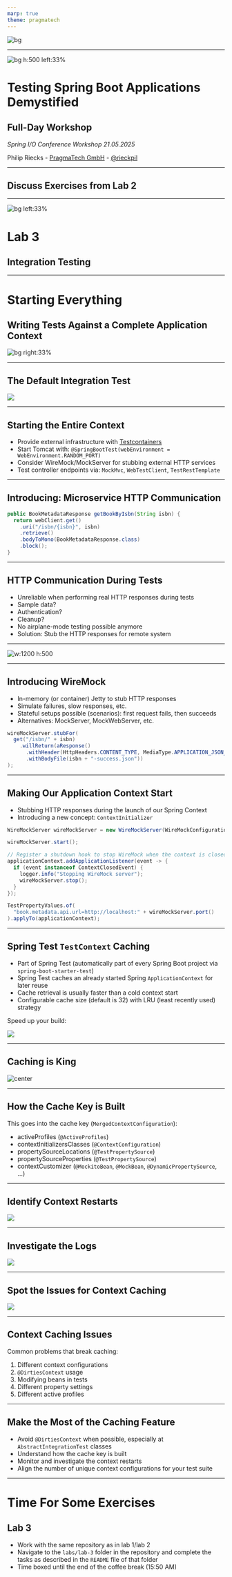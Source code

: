 ```yaml
---
marp: true
theme: pragmatech
---
```


![bg](./assets/barcelona-spring-io.jpg)

---

<style>
img[alt~="center"] {
  display: block;
  margin: 0 auto;
}
</style>

<!-- _class: title -->
![bg h:500 left:33%](assets/generated/demystify.png)

# Testing Spring Boot Applications Demystified

## Full-Day Workshop

_Spring I/O Conference Workshop 21.05.2025_

Philip Riecks - [PragmaTech GmbH](https://pragmatech.digital/) - [@rieckpil](https://x.com/rieckpil)

---

## Discuss Exercises from Lab 2

---


![bg left:33%](assets/generated/lab-3.jpg)

# Lab 3

## Integration Testing

---

<!-- _class: section -->

# Starting Everything
## Writing Tests Against a Complete Application Context

![bg right:33%](assets/generated/full.jpg)

---

<!--

Notes:

-->

## The Default Integration Test

![](assets/generated/spring-boot-test-setup.png)

---

## Starting the Entire Context

- Provide external infrastructure with [Testcontainers](https://testcontainers.com/)
- Start Tomcat with: `@SpringBootTest(webEnvironment = WebEnvironment.RANDOM_PORT)`
- Consider WireMock/MockServer for stubbing external HTTP services
- Test controller endpoints via: `MockMvc`, `WebTestClient`, `TestRestTemplate`

---

## Introducing: Microservice HTTP Communication

```java
public BookMetadataResponse getBookByIsbn(String isbn) {
  return webClient.get()
    .uri("/isbn/{isbn}", isbn)
    .retrieve()
    .bodyToMono(BookMetadataResponse.class)
    .block();
}
```

---

## HTTP Communication During Tests

- Unreliable when performing real HTTP responses during tests
- Sample data? 
- Authentication?
- Cleanup?
- No airplane-mode testing possible anymore
- Solution: Stub the HTTP responses for remote system

---

![w:1200 h:500](assets/wiremock-usage.svg)

---

## Introducing WireMock

- In-memory (or container) Jetty to stub HTTP responses
- Simulate failures, slow responses, etc.
- Stateful setups possible (scenarios): first request fails, then succeeds
- Alternatives: MockServer, MockWebServer, etc.

```java
wireMockServer.stubFor(
  get("/isbn/" + isbn)
    .willReturn(aResponse()
      .withHeader(HttpHeaders.CONTENT_TYPE, MediaType.APPLICATION_JSON_VALUE)
      .withBodyFile(isbn + "-success.json"))
);
```

---

## Making Our Application Context Start

- Stubbing HTTP responses during the launch of our Spring Context
- Introducing a new concept: `ContextInitializer`

```java
WireMockServer wireMockServer = new WireMockServer(WireMockConfiguration.wireMockConfig().dynamicPort());

wireMockServer.start();

// Register a shutdown hook to stop WireMock when the context is closed
applicationContext.addApplicationListener(event -> {
  if (event instanceof ContextClosedEvent) {
    logger.info("Stopping WireMock server");
    wireMockServer.stop();
  }
});

TestPropertyValues.of(
  "book.metadata.api.url=http://localhost:" + wireMockServer.port()
).applyTo(applicationContext);
```

---
<!--

- Go to `DefaultContextCache` to show the cache

-->

## Spring Test `TestContext` Caching

- Part of Spring Test (automatically part of every Spring Boot project via `spring-boot-starter-test`)
- Spring Test caches an already started Spring `ApplicationContext` for later reuse
- Cache retrieval is usually faster than a cold context start
- Configurable cache size (default is 32) with LRU (least recently used) strategy

Speed up your build:

![](assets/generated/context-cache-improvements.png)

---

## Caching is King

![center](assets/cache.svg)

---

## How the Cache Key is Built

This goes into the cache key (`MergedContextConfiguration`):

- activeProfiles (`@ActiveProfiles`)
- contextInitializersClasses (`@ContextConfiguration`)
- propertySourceLocations (`@TestPropertySource`)
- propertySourceProperties (`@TestPropertySource`)
- contextCustomizer (`@MockitoBean`, `@MockBean`, `@DynamicPropertySource`, ...)

---
## Identify Context Restarts

![](assets/context-caching-hints.png)


---

## Investigate the Logs

![](assets/context-caching-logs.png)

---

## Spot the Issues for Context Caching

![](assets/context-caching-bad.png)

---

## Context Caching Issues

Common problems that break caching:

1. Different context configurations
2. `@DirtiesContext` usage
3. Modifying beans in tests
4. Different property settings
5. Different active profiles

---

## Make the Most of the Caching Feature


- Avoid `@DirtiesContext` when possible, especially at `AbstractIntegrationTest` classes
- Understand how the cache key is built
- Monitor and investigate the context restarts
- Align the number of unique context configurations for your test suite

---

# Time For Some Exercises
## Lab 3

- Work with the same repository as in lab 1/lab 2
- Navigate to the `labs/lab-3` folder in the repository and complete the tasks as described in the `README` file of that folder
- Time boxed until the end of the coffee break (15:50 AM)

